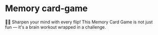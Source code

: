 # Memory card-game
🧠✨ Sharpen your mind with every flip! This Memory Card Game is not just fun — it's a brain workout wrapped in a challenge.
